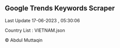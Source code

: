 

## Google Trends Keywords Scraper 
 
Last Update 17-06-2023 , 05:30:06

Country List :
VIETNAM.json



© Abdul Muttaqin 

